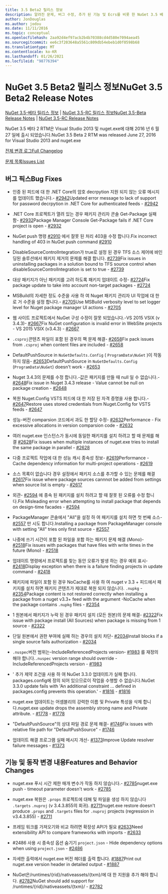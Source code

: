 ```yaml
---
title: 3.5 Beta2 릴리스 정보
description: 알려진 문제, 버그 수정, 추가 된 기능 및 Ecrs를 비롯 한 NuGet 3.5 베타 2에 대 한 릴리스 정보입니다.
author: JonDouglas
ms.author: jodou
ms.date: 11/11/2016
ms.topic: conceptual
ms.openlocfilehash: 2aa92d4ef97acb2b4b70388cd4d580e7094aea45
ms.sourcegitcommit: ee6c3f203648a5561c809db54ebeb1d0f0598b68
ms.translationtype: MT
ms.contentlocale: ko-KR
ms.lasthandoff: 01/26/2021
ms.locfileid: "98776394"
---
```

# <a name="nuget-35-beta2-release-notes"></a><span data-ttu-id="38152-103">NuGet 3.5 Beta2 릴리스 정보</span><span class="sxs-lookup"><span data-stu-id="38152-103">NuGet 3.5 Beta2 Release Notes</span></span>

<span data-ttu-id="38152-104">[NuGet 3.5-베타 릴리스 정보](../release-notes/nuget-3.5-Beta.md)  |  [NuGet 3.5-RC 릴리스 정보](../release-notes/nuget-3.5-RC.md)</span><span class="sxs-lookup"><span data-stu-id="38152-104">[NuGet 3.5-Beta Release Notes](../release-notes/nuget-3.5-Beta.md) | [NuGet 3.5-RC Release Notes](../release-notes/nuget-3.5-RC.md)</span></span>

<span data-ttu-id="38152-105">NuGet 3.5 베타 2 RTM은 Visual Studio 2013 및 nuget.exe에 대해 2016 년 6 월 27 일에 출시 되었습니다.</span><span class="sxs-lookup"><span data-stu-id="38152-105">NuGet 3.5 Beta 2 RTM was released June 27, 2016 for Visual Studio 2013 and nuget.exe</span></span>

[<span data-ttu-id="38152-106">전체 변경 로그</span><span class="sxs-lookup"><span data-stu-id="38152-106">Full Changelog</span></span>](https://github.com/NuGet/NuGet.Client/compare/release-3.5.0-beta...release-3.5.0-beta2)

[<span data-ttu-id="38152-107">문제 목록</span><span class="sxs-lookup"><span data-stu-id="38152-107">Issues List</span></span>](https://github.com/Nuget/Home/issues?q=is%3Aissue+milestone%3A%223.5+Beta2%22+is%3Aclosed)

## <a name="bug-fixes"></a><span data-ttu-id="38152-108">버그 픽스</span><span class="sxs-lookup"><span data-stu-id="38152-108">Bug Fixes</span></span>

* <span data-ttu-id="38152-109">인증 된 피드에 대 한 .NET Core의 암호 decrpytion 지원 되지 않는 오류 메시지를 업데이트 했습니다.- [#2942](https://github.com/NuGet/Home/issues/2942)</span><span class="sxs-lookup"><span data-stu-id="38152-109">Updated error message to lack of support for password decrpytion in .NET Core for authenticated feeds  - [#2942](https://github.com/NuGet/Home/issues/2942)</span></span>

* <span data-ttu-id="38152-110">.NET Core 프로젝트가 열려 있는 경우 패키지 관리자 콘솔 Get-Package 실패 함- [#2932](https://github.com/NuGet/Home/issues/2932)</span><span class="sxs-lookup"><span data-stu-id="38152-110">Package Manager Console Get-Package fails if .NET Core project is open - [#2932](https://github.com/NuGet/Home/issues/2932)</span></span>

* <span data-ttu-id="38152-111">NuGet push 명령 [#2910](https://github.com/NuGet/Home/issues/2910) 에서 잘못 된 처리 403을 수정 합니다.</span><span class="sxs-lookup"><span data-stu-id="38152-111">Fix incorrect handling of 403 in NuGet push command [#2910](https://github.com/NuGet/Home/issues/2910)</span></span>

* <span data-ttu-id="38152-112">DisableSourceControlIntegration가 true로 설정 된 경우 TFS 소스 제어에 바인딩된 솔루션에서 패키지 제거의 문제를 해결 합니다. [#2739](https://github.com/NuGet/Home/issues/2739)</span><span class="sxs-lookup"><span data-stu-id="38152-112">Fix issues in uninstalling packages in a solution bound to TFS source control when disableSourceControlIntegration is set to true - [#2739](https://github.com/NuGet/Home/issues/2739)</span></span>

* <span data-ttu-id="38152-113">대상 패키지가 아닌 패키지를 고려 하도록 패키지 업데이트 수정- [#2724](https://github.com/NuGet/Home/issues/2724)</span><span class="sxs-lookup"><span data-stu-id="38152-113">Fix package update to take into account non-target packages - [#2724](https://github.com/NuGet/Home/issues/2724)</span></span>

* <span data-ttu-id="38152-114">MSBuild의 자세한 정도 수준을 사용 하 여 Nuget 패키지 관리자 UI 작업에 대 한로 거 수준을 설정 합니다.- [#2705](https://github.com/NuGet/Home/issues/2705)</span><span class="sxs-lookup"><span data-stu-id="38152-114">Use MSBuild verbosity level to set logger level for Nuget package manager UI actions - [#2705](https://github.com/NuGet/Home/issues/2705)</span></span>

* <span data-ttu-id="38152-115">웹 사이트 프로젝트에서 NuGet 구성 수정이 잘못 되었습니다.-VS 2015 VSIX (v 3.4.3)- [#2667](https://github.com/NuGet/Home/issues/2667)</span><span class="sxs-lookup"><span data-stu-id="38152-115">Fix NuGet configuration is invalid error in WebSite projects - VS 2015 VSIX (v3.4.3) - [#2667](https://github.com/NuGet/Home/issues/2667)</span></span>

* <span data-ttu-id="38152-116">`.csproj`콘텐츠 파일이 포함 된 경우의 팩 문제 해결- [#2658](https://github.com/NuGet/Home/issues/2658)</span><span class="sxs-lookup"><span data-stu-id="38152-116">Fix pack issues from `.csproj` when content files are included - [#2658](https://github.com/NuGet/Home/issues/2658)</span></span>

* <span data-ttu-id="38152-117">DefaultPushSource in `NuGetDefaults.Config` ( `ProgramData\NuGet` )이 작동 하지 않음- [#2653](https://github.com/NuGet/Home/issues/2653)</span><span class="sxs-lookup"><span data-stu-id="38152-117">DefaultPushSource in `NuGetDefaults.Config` (`ProgramData\NuGet`) doesn't work - [#2653](https://github.com/NuGet/Home/issues/2653)</span></span>

* <span data-ttu-id="38152-118">Nuget 3.4.3의 문제를 수정 합니다.-값은 패키지를 만들 때 null 일 수 없습니다.- [#2648](https://github.com/NuGet/Home/issues/2648)</span><span class="sxs-lookup"><span data-stu-id="38152-118">Fix issue in Nuget 3.4.3 release - Value cannot be null on package creation - [#2648](https://github.com/NuGet/Home/issues/2648)</span></span>

* <span data-ttu-id="38152-119">복원 Nuget.Config VSTS 피드에 대 한 저장 된 자격 증명을 사용 합니다.- [#2647](https://github.com/NuGet/Home/issues/2647)</span><span class="sxs-lookup"><span data-stu-id="38152-119">Restore uses stored credentials from Nuget.Config for VSTS feeds - [#2647](https://github.com/NuGet/Home/issues/2647)</span></span>

* <span data-ttu-id="38152-120">성능-버전 comparsion 코드에서 과도 한 할당 수정- [#2632](https://github.com/NuGet/Home/issues/2632)</span><span class="sxs-lookup"><span data-stu-id="38152-120">Performance - Fix excessive allocations in version comparsion code - [#2632](https://github.com/NuGet/Home/issues/2632)</span></span>

* <span data-ttu-id="38152-121">여러 nuget.exe 인스턴스가 동시에 동일한 패키지를 설치 하려고 할 때 문제를 해결 [#2628](https://github.com/NuGet/Home/issues/2628)</span><span class="sxs-lookup"><span data-stu-id="38152-121">Fix issues when multiple instances of nuget.exe tries to install the same package in parallel - [#2628](https://github.com/NuGet/Home/issues/2628)</span></span>

* <span data-ttu-id="38152-122">다중 프로젝트 작업에 대 한 성능 캐시 종속성 정보- [#2619](https://github.com/NuGet/Home/issues/2619)</span><span class="sxs-lookup"><span data-stu-id="38152-122">Performance - Cache dependency information for multi-project operations - [#2619](https://github.com/NuGet/Home/issues/2619)</span></span>

* <span data-ttu-id="38152-123">소스 목록이 없습니다 경우 설정에서 패키지 소스를 추가할 수 있는 문제를 해결 [#2617](https://github.com/NuGet/Home/issues/2617)</span><span class="sxs-lookup"><span data-stu-id="38152-123">Fix issue where package sources cannnot be added from settings when source list is empty - [#2617](https://github.com/NuGet/Home/issues/2617)</span></span>

* <span data-ttu-id="38152-124">외관- [#2594](https://github.com/NuGet/Home/issues/2594) 에 종속 된 패키지를 설치 하려고 할 때 잘못 된 오류를 수정 합니다.</span><span class="sxs-lookup"><span data-stu-id="38152-124">Fix Misleading error when attempting to install package that depends on design-time facades - [#2594](https://github.com/NuGet/Home/issues/2594)</span></span>

* <span data-ttu-id="38152-125">PackageManager 콘솔에서 "All"을 설정 하 여 패키지를 설치 하면 첫 번째 소스- [#2557](https://github.com/NuGet/Home/issues/2557) 만 시도 합니다.</span><span class="sxs-lookup"><span data-stu-id="38152-125">Installing a package from PackageManager console with setting "All" tries only first source - [#2557](https://github.com/NuGet/Home/issues/2557)</span></span>

* <span data-ttu-id="38152-126">나중에 쓰기 시간이 포함 된 파일을 포함 하는 패키지 문제 해결 (Mono)- [#2518](https://github.com/NuGet/Home/issues/2518)</span><span class="sxs-lookup"><span data-stu-id="38152-126">Fix issues with packages that have files with write times in the future (Mono) - [#2518](https://github.com/NuGet/Home/issues/2518)</span></span>

* <span data-ttu-id="38152-127">업데이트 명령에서 프로젝트를 찾는 동안 오류가 발생 하는 경우 예외 표시- [#2418](https://github.com/NuGet/Home/issues/2418)</span><span class="sxs-lookup"><span data-stu-id="38152-127">Display exception when there is a failure finding projects in update command - [#2418](https://github.com/NuGet/Home/issues/2418)</span></span>

* <span data-ttu-id="38152-128">패키지에 파일이 포함 된 경우 NoCache를 사용 하 여 nuget v 3.3 + 피드에서 패키지를 설치 하면 패키지 콘텐츠가 제대로 복원 되지 않습니다. `.nupkg` - [#2354](https://github.com/NuGet/Home/issues/2354)</span><span class="sxs-lookup"><span data-stu-id="38152-128">Package content is not restored correctly when installing a package from a nuget v3.3+ feed with the argument -NoCache when the package contains `.nupkg` files - [#2354](https://github.com/NuGet/Home/issues/2354)</span></span>

* <span data-ttu-id="38152-129">1 원본에서 패키지가 누락 된 경우 패키지 설치 (모든 원본)의 문제 해결- [#2322](https://github.com/NuGet/Home/issues/2322)</span><span class="sxs-lookup"><span data-stu-id="38152-129">Fix issue with package install (All Sources) when package is missing from 1 source - [#2322](https://github.com/NuGet/Home/issues/2322)</span></span>

* <span data-ttu-id="38152-130">단일 원본에서 권한 부여에 실패 하는 경우의 설치 차단- [#2034](https://github.com/NuGet/Home/issues/2034)</span><span class="sxs-lookup"><span data-stu-id="38152-130">Install blocks if a single source fails authorization - [#2034](https://github.com/NuGet/Home/issues/2034)</span></span>

* <span data-ttu-id="38152-131">`.nuspec`버전 범위는-IncludeReferencedProjects version- [#1983](https://github.com/NuGet/Home/issues/1983) 를 재정의 해야 합니다.</span><span class="sxs-lookup"><span data-stu-id="38152-131">`.nuspec` version range should override -IncludeReferencedProjects version - [#1983](https://github.com/NuGet/Home/issues/1983)</span></span>

* <span data-ttu-id="38152-132">' 추가 제약 조건을 사용 하 여 NuGet 3.3.0 업데이트가 실패 합니다. packages.config에 정의 되어 있으므로이 작업을 수행할 수 없습니다.</span><span class="sxs-lookup"><span data-stu-id="38152-132">NuGet 3.3.0 update fails with 'An additional constraint ... defined in packages.config prevents this operation.'</span></span><span data-ttu-id="38152-133"> - [#1816](https://github.com/NuGet/Home/issues/1816)</span><span class="sxs-lookup"><span data-stu-id="38152-133"> - [#1816](https://github.com/NuGet/Home/issues/1816)</span></span>

* <span data-ttu-id="38152-134">nuget.exe 업데이트는 어셈블리의 강력한 이름 및 Private 특성을 삭제 합니다.</span><span class="sxs-lookup"><span data-stu-id="38152-134">nuget.exe update drops the assembly strong name and Private attribute.</span></span><span data-ttu-id="38152-135"> - [#1778](https://github.com/NuGet/Home/issues/1778)</span><span class="sxs-lookup"><span data-stu-id="38152-135"> - [#1778](https://github.com/NuGet/Home/issues/1778)</span></span>

* <span data-ttu-id="38152-136">"DefaultPushSource"의 상대 파일 경로 문제 해결- [#1746](https://github.com/NuGet/Home/issues/1746)</span><span class="sxs-lookup"><span data-stu-id="38152-136">Fix issues with relative file path for "DefaultPushSource" - [#1746](https://github.com/NuGet/Home/issues/1746)</span></span>

* <span data-ttu-id="38152-137">업데이트 해결 프로그램 실패 메시지 개선- [#1373](https://github.com/NuGet/Home/issues/1373)</span><span class="sxs-lookup"><span data-stu-id="38152-137">Improve Update resolver failure messages - [#1373](https://github.com/NuGet/Home/issues/1373)</span></span>

## <a name="features-and-behavior-changes"></a><span data-ttu-id="38152-138">기능 및 동작 변경 내용</span><span class="sxs-lookup"><span data-stu-id="38152-138">Features and Behavior Changes</span></span>

* <span data-ttu-id="38152-139">nuget.exe 푸시 시간 제한 매개 변수가 작동 하지 않습니다.- [#2785](https://github.com/NuGet/Home/issues/2785)</span><span class="sxs-lookup"><span data-stu-id="38152-139">nuget.exe push - timeout parameter doesn't work  - [#2785](https://github.com/NuGet/Home/issues/2785)</span></span>

* <span data-ttu-id="38152-140">nuget.exe 복원은 `.props` 프로젝트에 대해 및 파일을 생성 하지 않습니다 `.targets` `.nuproj` (v 3.4.3.855의 회귀). [#2711](https://github.com/NuGet/Home/issues/2711)</span><span class="sxs-lookup"><span data-stu-id="38152-140">nuget.exe restore doesn't produce `.props` and `.targets` files for `.nuproj` projects (regression in v3.4.3.855) - [#2711](https://github.com/NuGet/Home/issues/2711)</span></span>

* <span data-ttu-id="38152-141">프레임 워크를 가져오기와 비교 하려면 확장성 API가 필요 [#2633](https://github.com/NuGet/Home/issues/2633)</span><span class="sxs-lookup"><span data-stu-id="38152-141">Need extensibility API to compare frameworks with imports - [#2633](https://github.com/NuGet/Home/issues/2633)</span></span>

* <span data-ttu-id="38152-142">#2486 사용 시 종속성 옵션 숨기기 `project.json`  -  [](https://github.com/NuGet/Home/issues/2486)</span><span class="sxs-lookup"><span data-stu-id="38152-142">Hide dependency options when using `project.json` - [#2486](https://github.com/NuGet/Home/issues/2486)</span></span>

* <span data-ttu-id="38152-143">자세한 출력에서 nuget.exe 버전 헤더를 출력 합니다. [#1887](https://github.com/NuGet/Home/issues/1887)</span><span class="sxs-lookup"><span data-stu-id="38152-143">Print out nuget.exe version header in detailed output - [#1887](https://github.com/NuGet/Home/issues/1887)</span></span>

* <span data-ttu-id="38152-144">NuGet은/runtimes/{rid}/nativeassets/{txm}/에 대 한 지원을 추가 해야 합니다. [#2782](https://github.com/NuGet/Home/issues/2782)</span><span class="sxs-lookup"><span data-stu-id="38152-144">NuGet should add support for /runtimes/{rid}/nativeassets/{txm}/ - [#2782](https://github.com/NuGet/Home/issues/2782)</span></span>
